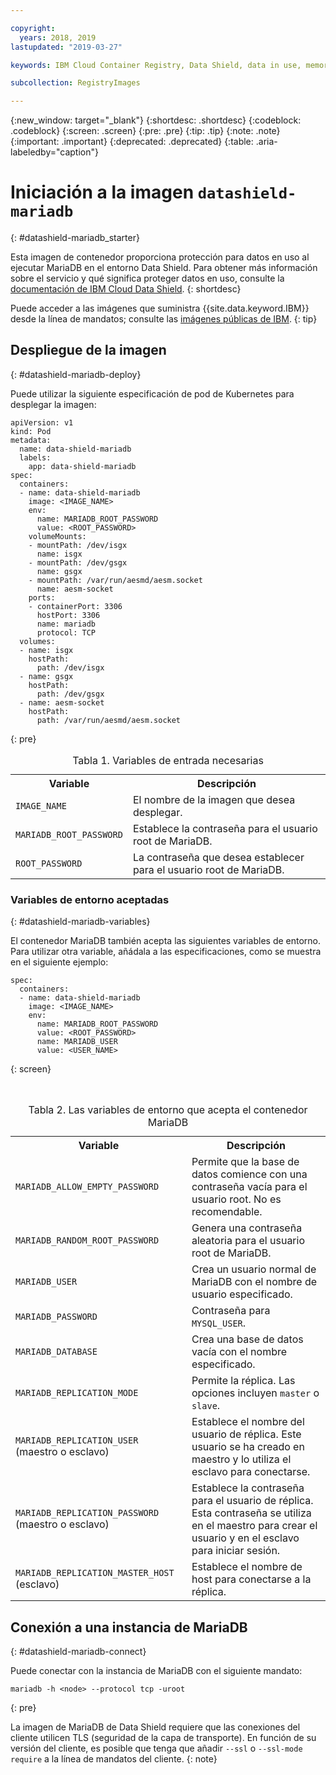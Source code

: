 ```yaml
---

copyright:
  years: 2018, 2019
lastupdated: "2019-03-27"

keywords: IBM Cloud Container Registry, Data Shield, data in use, memory encryption, intel sgx, fortanix, mysql image, mariaDB, container image, public image

subcollection: RegistryImages

---
```


{:new_window: target="_blank"}
{:shortdesc: .shortdesc}
{:codeblock: .codeblock}
{:screen: .screen}
{:pre: .pre}
{:tip: .tip}
{:note: .note}
{:important: .important}
{:deprecated: .deprecated}
{:table: .aria-labeledby="caption"}

# Iniciación a la imagen `datashield-mariadb`
{: #datashield-mariadb_starter}

Esta imagen de contenedor proporciona protección para datos en uso al ejecutar MariaDB en el entorno Data Shield. Para obtener más información sobre el servicio y qué significa proteger datos en uso, consulte la [documentación de IBM Cloud Data Shield](/docs/services/data-shield?topic=data-shield-about#about).
{: shortdesc}

Puede acceder a las imágenes que suministra {{site.data.keyword.IBM}} desde la línea de mandatos; consulte las [imágenes públicas de IBM](/docs/services/Registry?topic=registry-public_images#public_images).
{: tip}

## Despliegue de la imagen
{: #datashield-mariadb-deploy}

Puede utilizar la siguiente especificación de pod de Kubernetes para desplegar la imagen:

```
apiVersion: v1
kind: Pod
metadata:
  name: data-shield-mariadb
  labels:
    app: data-shield-mariadb
spec:
  containers:
  - name: data-shield-mariadb
    image: <IMAGE_NAME>
    env:
      name: MARIADB_ROOT_PASSWORD
      value: <ROOT_PASSWORD>
    volumeMounts:
    - mountPath: /dev/isgx
      name: isgx
    - mountPath: /dev/gsgx
      name: gsgx
    - mountPath: /var/run/aesmd/aesm.socket
      name: aesm-socket
    ports:
    - containerPort: 3306
      hostPort: 3306
      name: mariadb
      protocol: TCP
  volumes:
  - name: isgx
    hostPath:
      path: /dev/isgx
  - name: gsgx
    hostPath:
      path: /dev/gsgx
  - name: aesm-socket
    hostPath:
      path: /var/run/aesmd/aesm.socket
```
{: pre}
  
<table>
<caption>Tabla 1. Variables de entrada necesarias</caption>
  <tr>
    <th>Variable</th>
    <th>Descripción</th>
  </tr>
  <tr>
    <td><code>IMAGE_NAME</code></td>
    <td>El nombre de la imagen que desea desplegar.</td>
  </tr>
    <tr>
    <td><code>MARIADB_ROOT_PASSWORD</code></td>
    <td>Establece la contraseña para el usuario root de MariaDB.</td>
  </tr>
  <tr>
    <td><code>ROOT_PASSWORD</code></td>
    <td>La contraseña que desea establecer para el usuario root de MariaDB.</td>
  </tr>
</table>

### Variables de entorno aceptadas
{: #datashield-mariadb-variables}

El contenedor MariaDB también acepta las siguientes variables de entorno. Para utilizar otra variable, añádala a las especificaciones, como se muestra en el siguiente ejemplo:

```
spec:
  containers:
  - name: data-shield-mariadb
    image: <IMAGE_NAME>
    env:
      name: MARIADB_ROOT_PASSWORD
      value: <ROOT_PASSWORD>
      name: MARIADB_USER
      value: <USER_NAME>
```
{: screen}

<table>
<caption>Tabla 2. Las variables de entorno que acepta el contenedor MariaDB</caption>
  <tr>
    <th>Variable</th>
    <th>Descripción</th>
  </tr>
  <tr>
    <td><code>MARIADB_ALLOW_EMPTY_PASSWORD</code></td>
    <td>Permite que la base de datos comience con una contraseña vacía para el usuario root. No es recomendable.</td>
  </tr>
  <tr>
    <td><code>MARIADB_RANDOM_ROOT_PASSWORD</code></td>
    <td>Genera una contraseña aleatoria para el usuario root de MariaDB.</td>
  </tr>
  <tr>
    <td><code>MARIADB_USER</code></td>
    <td>Crea un usuario normal de MariaDB con el nombre de usuario especificado.</td>
  </tr>
  <tr>
    <td><code>MARIADB_PASSWORD</code></td>
    <td>Contraseña para <code>MYSQL_USER</code>.</td>
  </tr>
  <tr>
    <td><code>MARIADB_DATABASE</code></td>
    <td>Crea una base de datos vacía con el nombre especificado.</td>
  </tr>
  <tr>
    <td><code>MARIADB_REPLICATION_MODE</code></td>
    <td>Permite la réplica. Las opciones incluyen <code>master</code> o <code>slave</code>.</td>
  </tr>
  <tr>
    <td><code>MARIADB_REPLICATION_USER</code> (maestro o esclavo)</td>
    <td>Establece el nombre del usuario de réplica. Este usuario se ha creado en maestro y lo utiliza el esclavo para conectarse.</td>
  </tr>
  <tr>
    <td><code>MARIADB_REPLICATION_PASSWORD</code> (maestro o esclavo)</td>
    <td>Establece la contraseña para el usuario de réplica. Esta contraseña se utiliza en el maestro para crear el usuario y en el esclavo para iniciar sesión.</td>
  </tr>
  <tr>
    <td><code>MARIADB_REPLICATION_MASTER_HOST</code> (esclavo)</td>
    <td>Establece el nombre de host para conectarse a la réplica.</td>
  </tr>
</table>

## Conexión a una instancia de MariaDB
{: #datashield-mariadb-connect}

Puede conectar con la instancia de MariaDB con el siguiente mandato:

```
mariadb -h <node> --protocol tcp -uroot
```
{: pre}

La imagen de MariaDB de Data Shield requiere que las conexiones del cliente utilicen TLS (seguridad de la capa de transporte). En función de su versión del cliente, es posible que tenga que añadir `--ssl` o `--ssl-mode require` a la línea de mandatos del cliente.
{: note}
